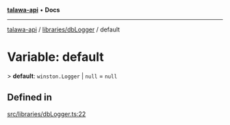 [**talawa-api**](../../../README.md) • **Docs**

***

[talawa-api](../../../modules.md) / [libraries/dbLogger](../README.md) / default

# Variable: default

\> **default**: `winston.Logger` \| `null` = `null`

## Defined in

[src/libraries/dbLogger.ts:22](https://github.com/PalisadoesFoundation/talawa-api/blob/60937520d7a29ccf883a9c6a7c2d186bae92a81b/src/libraries/dbLogger.ts#L22)
